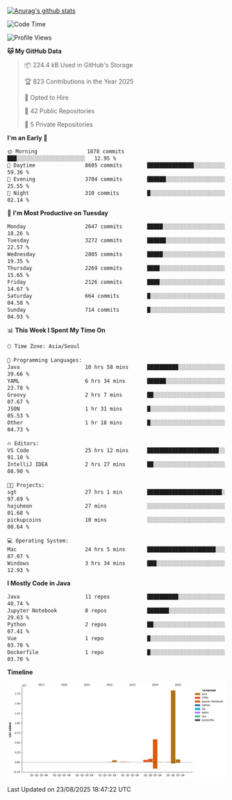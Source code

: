 [![Anurag's github stats](https://github-readme-stats.vercel.app/api?username=hajubal)](https://github.com/anuraghazra/github-readme-stats)

<!--START_SECTION:waka-->
![Code Time](http://img.shields.io/badge/Code%20Time-719%20hrs%2040%20mins-blue)

![Profile Views](http://img.shields.io/badge/Profile%20Views-0-blue)

**🐱 My GitHub Data** 

> 📦 224.4 kB Used in GitHub's Storage 
 > 
> 🏆 823 Contributions in the Year 2025
 > 
> 💼 Opted to Hire
 > 
> 📜 42 Public Repositories 
 > 
> 🔑 5 Private Repositories 
 > 
**I'm an Early 🐤** 

```text
🌞 Morning                1878 commits        ███░░░░░░░░░░░░░░░░░░░░░░   12.95 % 
🌆 Daytime                8605 commits        ███████████████░░░░░░░░░░   59.36 % 
🌃 Evening                3704 commits        ██████░░░░░░░░░░░░░░░░░░░   25.55 % 
🌙 Night                  310 commits         █░░░░░░░░░░░░░░░░░░░░░░░░   02.14 % 
```
📅 **I'm Most Productive on Tuesday** 

```text
Monday                   2647 commits        █████░░░░░░░░░░░░░░░░░░░░   18.26 % 
Tuesday                  3272 commits        ██████░░░░░░░░░░░░░░░░░░░   22.57 % 
Wednesday                2805 commits        █████░░░░░░░░░░░░░░░░░░░░   19.35 % 
Thursday                 2269 commits        ████░░░░░░░░░░░░░░░░░░░░░   15.65 % 
Friday                   2126 commits        ████░░░░░░░░░░░░░░░░░░░░░   14.67 % 
Saturday                 664 commits         █░░░░░░░░░░░░░░░░░░░░░░░░   04.58 % 
Sunday                   714 commits         █░░░░░░░░░░░░░░░░░░░░░░░░   04.93 % 
```


📊 **This Week I Spent My Time On** 

```text
🕑︎ Time Zone: Asia/Seoul

💬 Programming Languages: 
Java                     10 hrs 58 mins      ██████████░░░░░░░░░░░░░░░   39.66 % 
YAML                     6 hrs 34 mins       ██████░░░░░░░░░░░░░░░░░░░   23.78 % 
Groovy                   2 hrs 7 mins        ██░░░░░░░░░░░░░░░░░░░░░░░   07.67 % 
JSON                     1 hr 31 mins        █░░░░░░░░░░░░░░░░░░░░░░░░   05.53 % 
Other                    1 hr 18 mins        █░░░░░░░░░░░░░░░░░░░░░░░░   04.73 % 

🔥 Editors: 
VS Code                  25 hrs 12 mins      ███████████████████████░░   91.10 % 
IntelliJ IDEA            2 hrs 27 mins       ██░░░░░░░░░░░░░░░░░░░░░░░   08.90 % 

🐱‍💻 Projects: 
sgt                      27 hrs 1 min        ████████████████████████░   97.69 % 
hajuheon                 27 mins             ░░░░░░░░░░░░░░░░░░░░░░░░░   01.68 % 
pickupcoins              10 mins             ░░░░░░░░░░░░░░░░░░░░░░░░░   00.64 % 

💻 Operating System: 
Mac                      24 hrs 5 mins       ██████████████████████░░░   87.07 % 
Windows                  3 hrs 34 mins       ███░░░░░░░░░░░░░░░░░░░░░░   12.93 % 
```

**I Mostly Code in Java** 

```text
Java                     11 repos            ██████████░░░░░░░░░░░░░░░   40.74 % 
Jupyter Notebook         8 repos             ███████░░░░░░░░░░░░░░░░░░   29.63 % 
Python                   2 repos             ██░░░░░░░░░░░░░░░░░░░░░░░   07.41 % 
Vue                      1 repo              █░░░░░░░░░░░░░░░░░░░░░░░░   03.70 % 
Dockerfile               1 repo              █░░░░░░░░░░░░░░░░░░░░░░░░   03.70 % 
```



**Timeline**

![Lines of Code chart](https://raw.githubusercontent.com/hajubal/hajubal/main/assets/bar_graph.png)


 Last Updated on 23/08/2025 18:47:22 UTC
<!--END_SECTION:waka-->